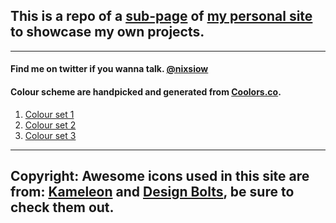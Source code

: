 ## This is a repo of a [sub-page](http://nixsiow.com) of [my personal site](http://nixsiow.com) to showcase my own projects.

***
#### Find me on twitter if you wanna talk. [@nixsiow](http://twitter.com/nixsiow)

#### Colour scheme are handpicked and generated from [Coolors.co](http://coolors.co/app/).
1. [Colour set 1](http://coolors.co/app/50514f-f25f5c-ffe066-247ba0-70c1b3)
2. [Colour set 2](http://coolors.co/app/114b5f-028090-e4fde1-456990-f45b69)
3. [Colour set 3](http://coolors.co/app/247ba0-70c1b3-b2dbbf-f3ffbd-ff1654)

---
Copyright:
Awesome icons used in this site are from: [Kameleon](http://www.kameleon.pics) and [Design Bolts](http://www.designbolts.com/), be sure to check them out.
---

